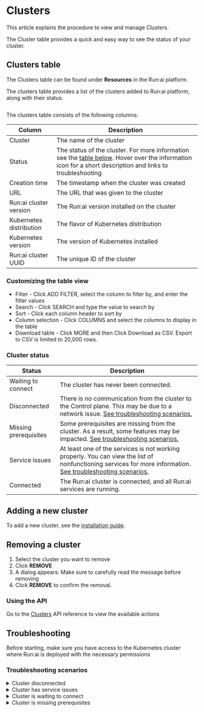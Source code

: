 # Clusters

This article explains the procedure to view and manage Clusters.

The Cluster table provides a quick and easy way to see the status of your cluster.

## Clusters table

The Clusters table can be found under **Resources** in the Run:ai platform.

The clusters table provides a list of the clusters added to Run:ai platform, along with their status.

<figure><img src="../.gitbook/assets/clusters.png" alt=""><figcaption></figcaption></figure>

The clusters table consists of the following columns:

| Column                  | Description                                                                                                                                                                             |
| ----------------------- | --------------------------------------------------------------------------------------------------------------------------------------------------------------------------------------- |
| Cluster                 | The name of the cluster                                                                                                                                                                 |
| Status                  | The status of the cluster. For more information see the [table below](clusters.md#cluster-status). Hover over the information icon for a short description and links to troubleshooting |
| Creation time           | The timestamp when the cluster was created                                                                                                                                              |
| URL                     | The URL that was given to the cluster                                                                                                                                                   |
| Run:ai cluster version  | The Run:ai version installed on the cluster                                                                                                                                             |
| Kubernetes distribution | The flavor of Kubernetes distribution                                                                                                                                                   |
| Kubernetes version      | The version of Kubernetes installed                                                                                                                                                     |
| Run:ai cluster UUID     | The unique ID of the cluster                                                                                                                                                            |

### Customizing the table view

* Filter - Click ADD FILTER, select the column to filter by, and enter the filter values
* Search - Click SEARCH and type the value to search by
* Sort - Click each column header to sort by
* Column selection - Click COLUMNS and select the columns to display in the table
* Download table - Click MORE and then Click Download as CSV. Export to CSV is limited to 20,000 rows.

### Cluster status

| Status                | Description                                                                                                                                                                                          |
| --------------------- | ---------------------------------------------------------------------------------------------------------------------------------------------------------------------------------------------------- |
| Waiting to connect    | The cluster has never been connected.                                                                                                                                                                |
| Disconnected          | There is no communication from the cluster to the Control plane. This may be due to a network issue. [See troubleshooting scenarios.](clusters.md#troubleshooting-scenarios)                         |
| Missing prerequisites | Some prerequisites are missing from the cluster. As a result, some features may be impacted. [See troubleshooting scenarios.](clusters.md#troubleshooting-scenarios)                                 |
| Service issues        | At least one of the services is not working properly. You can view the list of nonfunctioning services for more information. [See troubleshooting scenarios.](clusters.md#troubleshooting-scenarios) |
| Connected             | The Run:ai cluster is connected, and all Run:ai services are running.                                                                                                                                |

## Adding a new cluster

To add a new cluster, see the [installation guide](../cluster-installation/install-using-helm.md).

## Removing a cluster

1. Select the cluster you want to remove
2. Click **REMOVE**
3. A dialog appears: Make sure to carefully read the message before removing
4. Click **REMOVE** to confirm the removal.

### Using the API

Go to the [Clusters](https://app.run.ai/api/docs#tag/Clusters) API reference to view the available actions

## Troubleshooting

Before starting, make sure you have access to the Kubernetes cluster where Run:ai is deployed with the necessary permissions

### Troubleshooting scenarios

<details>

<summary>Cluster disconnected</summary>

**Description:** When the cluster's status is ‘disconnected’, there is no communication from the cluster services reaching the Run:ai Platform. This may be due to networking issues or issues with Run:ai services.

**Mitigation:**

1. Check Run:ai’s services status:
   1. Open your terminal
   2. Make sure you have access to the Kubernetes cluster with permissions to view pods
   3.  Copy and paste the following command to verify that Run:ai’s services are running:

       ```bash
       kubectl get pods -n runai | grep -E 'runai-agent|cluster-sync|assets-sync'
       ```
   4. If any of the services are not running, see the ‘cluster has service issues’ scenario.
2. **Check the network connection**
   1. Open your terminal
   2. Make sure you have access to the Kubernetes cluster with permissions to create pods
   3.  Copy and paste the following command to create a connectivity check pod:

       ```bash
       kubectl run control-plane-connectivity-check -n runai --image=wbitt/network-multitool --command -- /bin/sh -c 'curl -sSf <control-plane-endpoint> > /dev/null && echo "Connection Successful" || echo "Failed connecting to the Control Plane"'
       ```
   4. Replace `<control-plane-endpoint>` with the URL of the Control Plane in your environment. If the pod fails to connect to the Control Plane, check for potential network policies
3. **Check and modify the network policies**
   1. Open your terminal
   2.  Copy and paste the following command to check the existence of network policies:

       ```bash
       kubectl get networkpolicies -n runai
       ```
   3.  Review the policies to ensure that they allow traffic from the Run:ai namespace to the Control Plane. If necessary, update the policies to allow the required traffic

       Example of allowing traffic:

       ```yaml
       apiVersion: networking.k8s.io/v1
       kind: NetworkPolicy
       metadata:
         name: allow-control-plane-traffic
         namespace: runai
       spec:
         podSelector:
           matchLabels:
             app: runai
         policyTypes:
           - Ingress
           - Egress
         egress:
           - to:
               - ipBlock:
                   cidr: <control-plane-ip-range>
             ports:
               - protocol: TCP
                 port: <control-plane-port>
         ingress:
           - from:
               - ipBlock:
                   cidr: <control-plane-ip-range>
             ports:
               - protocol: TCP
                 port: <control-plane-port>
       ```
   4. Check infrastructure-level configurations:
      * Ensure that firewall rules and security groups allow traffic between your Kubernetes cluster and the Control Plane
      * Verify required ports and protocols:
        * Ensure that the necessary ports and protocols for Run:ai’s services are not blocked by any firewalls or security groups
4. **Check Run:ai services logs**
   1. Open your terminal
   2. Make sure you have access to the Kubernetes cluster with permissions to view logs
   3.  Copy and paste the following commands to view the logs of the Run:ai services:

       ```bash
       kubectl logs deployment/runai-agent -n runai
       kubectl logs deployment/cluster-sync -n runai
       kubectl logs deployment/assets-sync -n runai
       ```
   4. Try to identify the problem from the logs. If you cannot resolve the issue, continue to the next step.
5.  **Diagnosing internal network issues:**\
    Run:ai operates on Kubernetes, which uses its internal subnet and DNS services for communication between pods and services. If you find connectivity issues in the logs, the problem might be related to Kubernetes' internal networking.

    To diagnose DNS or connectivity issues, you can start a debugging \{{glossary.Pod\}} with networking utilities:

    1.  Copy the following command to your terminal, to start a pod with networking tools:

        ```bash
        kubectl run -i --tty netutils --image=dersimn/netutils -- bash
        ```

        This command creates an interactive pod (`netutils`) where you can use networking commands like `ping`, `curl`, `nslookup`, etc., to troubleshoot network issues.
    2. Use this pod to perform network resolution tests and other diagnostics to identify any DNS or connectivity problems within your Kubernetes \{{glossary.Cluster\}}.
6. **Contact Run:ai’s support**
   * If the issue persists, [contact Run:ai’s support](https://runai.my.salesforce-sites.com/casesupport/CreateCaseForm?email=test@run.ai) for assistance.

</details>

<details>

<summary>Cluster has service issues</summary>

**Description:** When a cluster's status is ‘Has service issues\`, it means that one or more Run:ai services running in the cluster are not available.

**Mitigation:**

1. **Verify non-functioning services**
   1. Open your terminal
   2. Make sure you have access to the Kubernetes cluster with permissions to view the `runaiconfig` resource
   3.  Copy and paste the following command to determine which services are not functioning:

       ```bash
       kubectl get runaiconfig -n runai runai -ojson | jq -r '.status.conditions | map(select(.type == "Available"))'
       ```
2. **Check for Kubernetes events**
   1. Open your terminal
   2. Make sure you have access to the Kubernetes cluster with permissions to view events
   3. Copy and paste the following command to get all [Kubernetes events](https://kubernetes.io/docs/reference/kubernetes-api/cluster-resources/event-v1/):
3. **Inspect resource details**
   1. Open your terminal
   2. Make sure you have access to the Kubernetes cluster with permissions to describe resources
   3.  Copy and paste the following command to check the details of the required resource:

       ```bash
       kubectl describe <resource_type> <name>
       ```
4. **Contact Run:ai’s Support**
   * If the issue persists, contact [contact Run:ai’s support](https://runai.my.salesforce-sites.com/casesupport/CreateCaseForm?email=test@run.ai) for assistance.

</details>

<details>

<summary>Cluster is waiting to connect</summary>

**Description:** When the cluster's status is ‘waiting to connect’, it means that no communication from the cluster services reaches the Run:ai Platform. This may be due to networking issues or issues with Run:ai services.

**Mitigation:**

1. **Check Run:ai’s services status**
   1. Open your terminal
   2. Make sure you have access to the Kubernetes cluster with permissions to view pods
   3.  Copy and paste the following command to verify that Run:ai’s services are running:

       ```bash
       kubectl get pods -n runai | grep -E 'runai-agent|cluster-sync|assets-sync'
       ```
   4. If any of the services are not running, see the ‘cluster has service issues’ scenario.
2. **Check the network connection**
   1. Open your terminal
   2. Make sure you have access to the Kubernetes cluster with permissions to create pods
   3.  Copy and paste the following command to create a connectivity check pod:

       ```bash
       kubectl run control-plane-connectivity-check -n runai --image=wbitt/network-multitool --command -- /bin/sh -c 'curl -sSf <control-plane-endpoint> > /dev/null && echo "Connection Successful" || echo "Failed connecting to the Control Plane"'
       ```
   4. Replace `<control-plane-endpoint>` with the URL of the Control Plane in your environment. If the pod fails to connect to the Control Plane, check for potential network policies:
3. **Check and modify the network policies**
   1. Open your terminal
   2.  Copy and paste the following command to check the existence of network policies:

       ```bash
       kubectl get networkpolicies -n runai
       ```
   3. Review the policies to ensure that they allow traffic from the Run:ai namespace to the Control Plane. If necessary, update the policies to allow the required traffic
   4.  Example of allowing traffic:

       ```yaml
       apiVersion: networking.k8s.io/v1
       kind: NetworkPolicy
       metadata:
         name: allow-control-plane-traffic
         namespace: runai
       spec:
         podSelector:
           matchLabels:
             app: runai
         policyTypes:
           - Ingress
           - Egress
         egress:
           - to:
               - ipBlock:
                   cidr: <control-plane-ip-range>
             ports:
               - protocol: TCP
                 port: <control-plane-port>
         ingress:
           - from:
               - ipBlock:
                   cidr: <control-plane-ip-range>
             ports:
               - protocol: TCP
                 port: <control-plane-port>
       ```
   5. Check infrastructure-level configurations:
   6. Ensure that firewall rules and security groups allow traffic between your Kubernetes cluster and the Control Plane
   7. Verify required ports and protocols:
      * Ensure that the necessary ports and protocols for Run:ai’s services are not blocked by any firewalls or security groups
4. **Check Run:ai services logs**
   1. Open your terminal
   2. Make sure you have access to the Kubernetes cluster with permissions to view logs
   3.  Copy and paste the following commands to view the logs of the Run:ai services:

       ```bash
       kubectl logs deployment/runai-agent -n runai
       kubectl logs deployment/cluster-sync -n runai
       kubectl logs deployment/assets-sync -n runai
       ```
   4. Try to identify the problem from the logs. If you cannot resolve the issue, continue to the next step
5. **Contact Run:ai’s support**
   * If the issue persists, [contact Run:ai’s support](https://runai.my.salesforce-sites.com/casesupport/CreateCaseForm?email=test@run.ai) for assistance

</details>

<details>

<summary>Cluster is missing prerequisites</summary>

**Description:** When a cluster's status displays Missing prerequisites, it indicates that at least one of the Mandatory Prerequisites has not been fulfilled. In such cases, Run:ai services may not function properly.

**Mitigation:**

If you have ensured that all prerequisites are installed and the status still shows _missing prerequisites_, follow these steps:

1. Check the message in the Run:ai platform for further details regarding the missing prerequisites.
2. **Inspect the** `runai-public` ConfigMap:
   1.  Open your terminal. In the terminal, type the following command to list all ConfigMaps in the `runai-public` namespace:

       ```bash
       kubectl get configmap -n runai-public
       ```
3. **Describe the ConfigMap**
   1. Locate the ConfigMap named `runai-public` from the list
   2.  To view the detailed contents of this ConfigMap, type the following command:

       ```bash
       kubectl describe configmap runai-public -n runai-public
       ```
4. **Find Missing Prerequisites**
   1. In the output displayed, look for a section labeled `dependencies.required`
   2. This section provides detailed information about any missing resources or prerequisites. Review this information to identify what is needed
5. **Contact Run:ai’s support**
   * If the issue persists, [contact Run:ai’s support](https://runai.my.salesforce-sites.com/casesupport/CreateCaseForm?email=test@run.ai) for assistance

</details>
